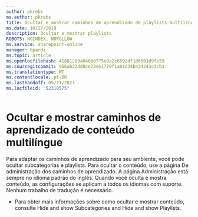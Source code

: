 ```yaml
---
author: pkrebs
ms.author: pkrebs
title: Ocultar e mostrar caminhos de aprendizado de playlists multilíngues
ms.date: 10/27/2019
description: Ocultar e mostrar playlists
ROBOTS: NOINDEX, NOFOLLOW
ms.service: sharepoint-online
manager: bpardi
ms.topic: article
ms.openlocfilehash: 41881289a040b0775e9a2c6592df1d6801d9fe59
ms.sourcegitcommit: 956ab22dd8ce23ee1779f1a01d34b434243c3cb1
ms.translationtype: MT
ms.contentlocale: pt-BR
ms.lasthandoff: 05/11/2021
ms.locfileid: "52310575"
---
```

# <a name="hide-and-show-learning-pathways-multilingual-content"></a>Ocultar e mostrar caminhos de aprendizado de conteúdo multilíngue 

Para adaptar os caminhos de aprendizado para seu ambiente, você pode ocultar subcategorias e playlists. Para ocultar o conteúdo, use a página De administração dos caminhos de aprendizado. A página Administração está sempre no idioma padrão do inglês. Quando você oculta e mostra conteúdo, as configurações se aplicam a todos os idiomas com suporte. Nenhum trabalho de tradução é necessário. 

- Para obter mais informações sobre como ocultar e mostrar conteúdo, consulte Hide and show Subcategories and Hide and show Playlists. 



